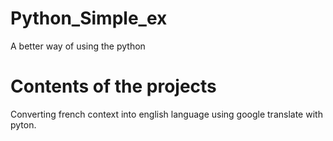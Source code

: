 # Python_Simple_ex
A better way of using the python
# Contents of the projects
Converting french context into english language 
using google translate with pyton.
